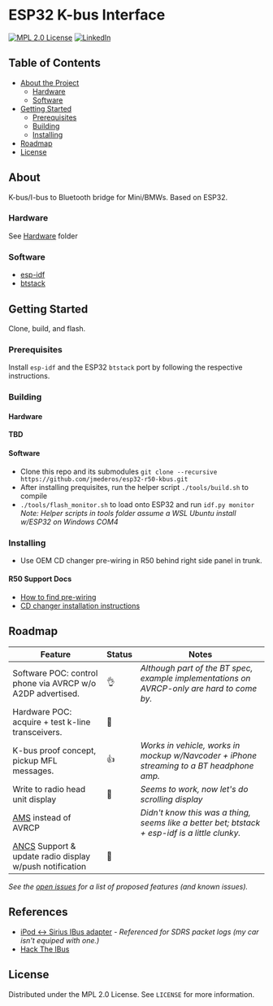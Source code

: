 # ESP32 K-bus Interface

[![MPL 2.0 License][license-shield]][license-url]
[![LinkedIn][linkedin-shield]][linkedin-url]

## Table of Contents

* [About the Project](#about)
  * [Hardware](#hardware)
  * [Software](#software)
* [Getting Started](#getting-started)
  * [Prerequisites](#prerequisites)
  * [Building](#building)
  * [Installing](#installing)
* [Roadmap](#roadmap)
* [License](#license)

## About

K-bus/I-bus to Bluetooth bridge for Mini/BMWs. Based on ESP32.

### Hardware
See [Hardware](hardware/README) folder

### Software

* [esp-idf](https://github.com/espressif/esp-idf)
* [btstack](https://github.com/bluekitchen/btstack)

<!-- GETTING STARTED -->
## Getting Started

Clone, build, and flash.

### Prerequisites

Install `esp-idf` and the ESP32 `btstack` port by following the respective instructions.

### Building

#### Hardware

**TBD**

#### Software

* Clone this repo and its submodules `git clone --recursive https://github.com/jmederos/esp32-r50-kbus.git`
* After installing prequisites, run the helper script `./tools/build.sh` to compile
* `./tools/flash_monitor.sh` to load onto ESP32 and run `idf.py monitor`
_Note: Helper scripts in tools folder assume a WSL Ubuntu install w/ESP32 on Windows COM4_

### Installing

* Use OEM CD changer pre-wiring in R50 behind right side panel in trunk.

#### R50 Support Docs
* [How to find pre-wiring](https://www.northamericanmotoring.com/forums/navigation-and-audio/224408-can-t-find-cd-changer-pre-wiring.html)
* [CD changer installation instructions](https://new.minimania.com/images/instructions/OEM%20CD%20Changer.pdf)

## Roadmap
| Feature | Status | Notes |
| --- | --- | --- |
| Software POC: control phone via AVRCP w/o A2DP advertised. | 👌 | _Although part of the BT spec, example implementations on AVRCP-only are hard to come by._ |
| Hardware POC: acquire + test k-line transceivers. | 🙌 |   |
| K-bus proof concept, pickup MFL messages. | 👍 | _Works in vehicle, works in mockup w/Navcoder + iPhone streaming to a BT headphone amp._ |
| Write to radio head unit display | 🥳 | _Seems to work, now let's do scrolling display_ |
| [AMS](https://developer.apple.com/library/archive/documentation/CoreBluetooth/Reference/AppleMediaService_Reference/Specification/Specification.html) instead of AVRCP |   | _Didn't know this was a thing, seems like a better bet; btstack + esp-idf is a little clunky._ |
| [ANCS](https://developer.apple.com/library/archive/documentation/CoreBluetooth/Reference/AppleNotificationCenterServiceSpecification/Introduction/Introduction.html) Support & update radio display w/push notification | 🤞 |   |

_See the [open issues](https://github.com/jmederos/esp32-r50-kbus/issues) for a list of proposed features (and known issues)._

## References
* [iPod ↔ Sirius IBus adapter](https://github.com/blalor/iPod_IBus_adapter) - _Referenced for SDRS packet logs (my car isn't equiped with one.)_
* [Hack The IBus](http://web.archive.org/web/20110320205413/http://ibus.stuge.se/Main_Page)

## License

Distributed under the MPL 2.0 License. See `LICENSE` for more information.

<!-- MARKDOWN LINKS & IMAGES -->
<!-- https://www.markdownguide.org/basic-syntax/#reference-style-links -->
[license-shield]: https://img.shields.io/badge/license-MPL%202.0-blue
[license-url]: https://github.com/jmederos/esp32-r50-kbus/blob/master/LICENSE
[linkedin-shield]: https://img.shields.io/badge/-LinkedIn-black.svg?style=flat-square&logo=linkedin&colorB=555
[linkedin-url]: https://linkedin.com/in/jacobmederos
<!--stackedit_data:
eyJoaXN0b3J5IjpbNDMwODM4MzEsLTE4NzI1NjgwMjAsMjY2Nz
A2ODY3XX0=
-->